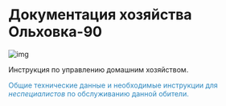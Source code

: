 <div class="navi"><nav id="navi"><!-- js --></nav></div>

# Документация хозяйства Ольховка-90

<span id="ya-flag-img" class="img" onclick="imgResize(22)">![img](https://img.a374.ru/svg/ya-flag.svg)</span>

Инструкция по управлению домашним хозяйством.

<span style="color: #2C87BF;">Общие технические данные и необходимые инструкции для *неспециалистов* по обслуживанию данной обители.

<br>

<script src="assets/js/navi.js"></script><!--ystm_start-->


